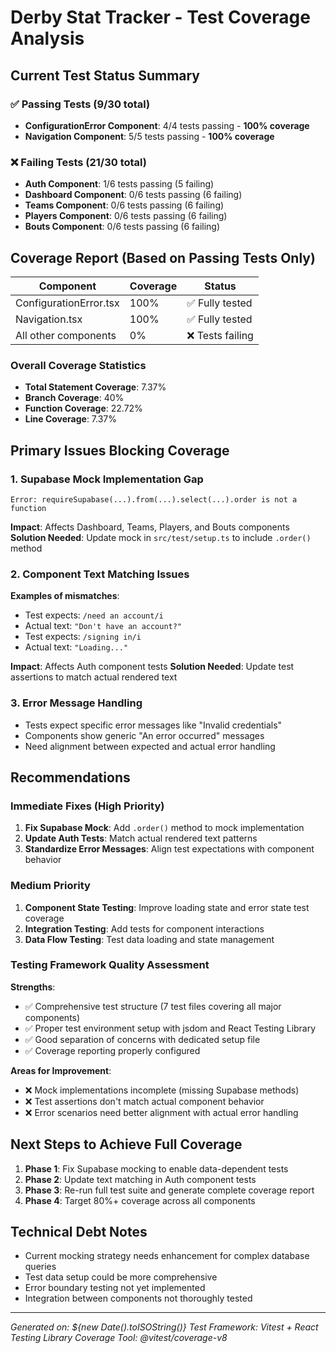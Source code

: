 # Derby Stat Tracker - Test Coverage Analysis

## Current Test Status Summary

### ✅ Passing Tests (9/30 total)
- **ConfigurationError Component**: 4/4 tests passing - **100% coverage**
- **Navigation Component**: 5/5 tests passing - **100% coverage**

### ❌ Failing Tests (21/30 total)
- **Auth Component**: 1/6 tests passing (5 failing)
- **Dashboard Component**: 0/6 tests passing (6 failing)
- **Teams Component**: 0/6 tests passing (6 failing) 
- **Players Component**: 0/6 tests passing (6 failing)
- **Bouts Component**: 0/6 tests passing (6 failing)

## Coverage Report (Based on Passing Tests Only)

| Component | Coverage | Status |
|-----------|----------|---------|
| ConfigurationError.tsx | 100% | ✅ Fully tested |
| Navigation.tsx | 100% | ✅ Fully tested |
| All other components | 0% | ❌ Tests failing |

### Overall Coverage Statistics
- **Total Statement Coverage**: 7.37%
- **Branch Coverage**: 40%
- **Function Coverage**: 22.72%
- **Line Coverage**: 7.37%

## Primary Issues Blocking Coverage

### 1. Supabase Mock Implementation Gap
```
Error: requireSupabase(...).from(...).select(...).order is not a function
```
**Impact**: Affects Dashboard, Teams, Players, and Bouts components
**Solution Needed**: Update mock in `src/test/setup.ts` to include `.order()` method

### 2. Component Text Matching Issues
**Examples of mismatches**:
- Test expects: `/need an account/i` 
- Actual text: `"Don't have an account?"`
- Test expects: `/signing in/i`
- Actual text: `"Loading..."`

**Impact**: Affects Auth component tests
**Solution Needed**: Update test assertions to match actual rendered text

### 3. Error Message Handling
- Tests expect specific error messages like "Invalid credentials"
- Components show generic "An error occurred" messages
- Need alignment between expected and actual error handling

## Recommendations

### Immediate Fixes (High Priority)
1. **Fix Supabase Mock**: Add `.order()` method to mock implementation
2. **Update Auth Tests**: Match actual rendered text patterns
3. **Standardize Error Messages**: Align test expectations with component behavior

### Medium Priority
1. **Component State Testing**: Improve loading state and error state test coverage
2. **Integration Testing**: Add tests for component interactions
3. **Data Flow Testing**: Test data loading and state management

### Testing Framework Quality Assessment
**Strengths**:
- ✅ Comprehensive test structure (7 test files covering all major components)
- ✅ Proper test environment setup with jsdom and React Testing Library
- ✅ Good separation of concerns with dedicated setup file
- ✅ Coverage reporting properly configured

**Areas for Improvement**:
- ❌ Mock implementations incomplete (missing Supabase methods)
- ❌ Test assertions don't match actual component behavior
- ❌ Error scenarios need better alignment with actual error handling

## Next Steps to Achieve Full Coverage

1. **Phase 1**: Fix Supabase mocking to enable data-dependent tests
2. **Phase 2**: Update text matching in Auth component tests
3. **Phase 3**: Re-run full test suite and generate complete coverage report
4. **Phase 4**: Target 80%+ coverage across all components

## Technical Debt Notes
- Current mocking strategy needs enhancement for complex database queries
- Test data setup could be more comprehensive
- Error boundary testing not yet implemented
- Integration between components not thoroughly tested

---
*Generated on: ${new Date().toISOString()}*
*Test Framework: Vitest + React Testing Library*
*Coverage Tool: @vitest/coverage-v8*